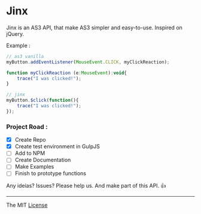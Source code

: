 # Jinx

Jinx is an AS3 API, that make AS3 simpler and easy-to-use. 
Inspired on jQuery.

Example :
```javascript
// as3 vanilla
myButton.addEventListener(MouseEvent.CLICK, myClickReaction);

function myClickReaction (e:MouseEvent):void{
	trace("I was clicked!");
}

// jinx
myButton.$click(function(){
	trace("I was clicked!");
});
```

### Project Road : 

- [x] Create Repo
- [x] Create test environment in GulpJS
- [ ] Add to NPM
- [ ] Create Documentation
- [ ] Make Examples
- [ ] Finish to prototype functions

Any ideias? Issues? Please help us. And make part of this API. :+1:

---------------------------------

The MIT [License](https://raw.githubusercontent.com/webcaetano/jinx/master/LICENSE.md)
